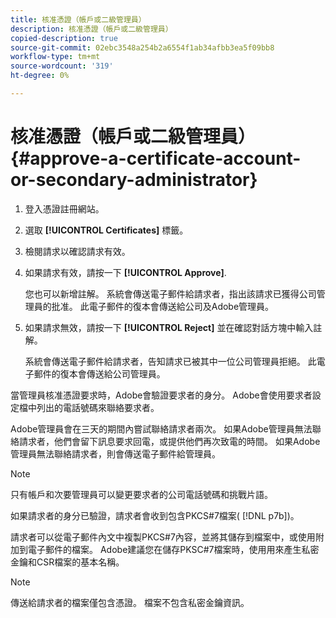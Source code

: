 ```yaml
---
title: 核准憑證（帳戶或二級管理員）
description: 核准憑證（帳戶或二級管理員）
copied-description: true
source-git-commit: 02ebc3548a254b2a6554f1ab34afbb3ea5f09bb8
workflow-type: tm+mt
source-wordcount: '319'
ht-degree: 0%

---
```


# 核准憑證（帳戶或二級管理員）{#approve-a-certificate-account-or-secondary-administrator}

1. 登入憑證註冊網站。
1. 選取 **[!UICONTROL Certificates]** 標籤。
1. 檢閱請求以確認請求有效。
1. 如果請求有效，請按一下 **[!UICONTROL Approve]**.

   您也可以新增註解。 系統會傳送電子郵件給請求者，指出該請求已獲得公司管理員的批准。 此電子郵件的復本會傳送給公司及Adobe管理員。

1. 如果請求無效，請按一下 **[!UICONTROL Reject]** 並在確認對話方塊中輸入註解。

   系統會傳送電子郵件給請求者，告知請求已被其中一位公司管理員拒絕。 此電子郵件的復本會傳送給公司管理員。

當管理員核准憑證要求時，Adobe會驗證要求者的身分。 Adobe會使用要求者設定檔中列出的電話號碼來聯絡要求者。

Adobe管理員會在三天的期間內嘗試聯絡請求者兩次。 如果Adobe管理員無法聯絡請求者，他們會留下訊息要求回電，或提供他們再次致電的時間。 如果Adobe管理員無法聯絡請求者，則會傳送電子郵件給管理員。

>[!NOTE]
>
>只有帳戶和次要管理員可以變更要求者的公司電話號碼和挑戰片語。

如果請求者的身分已驗證，請求者會收到包含PKCS#7檔案( [!DNL p7b])。

請求者可以從電子郵件內文中複製PKCS#7內容，並將其儲存到檔案中，或使用附加到電子郵件的檔案。 Adobe建議您在儲存PKSC#7檔案時，使用用來產生私密金鑰和CSR檔案的基本名稱。

>[!NOTE]
>
>傳送給請求者的檔案僅包含憑證。 檔案不包含私密金鑰資訊。
